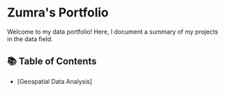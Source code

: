 # Zumra's Portfolio

Welcome to my data portfolio! Here, I document a summary of my projects in the data field.

## 📚 Table of Contents
- [Geospatial Data Analysis]
